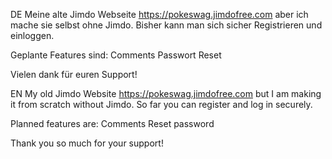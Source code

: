 DE
Meine alte Jimdo Webseite https://pokeswag.jimdofree.com aber ich mache sie selbst ohne Jimdo.
Bisher kann man sich sicher Registrieren und einloggen.

Geplante Features sind:
Comments
Passwort Reset

Vielen dank für euren Support!

EN
My old Jimdo Website https://pokeswag.jimdofree.com but I am making it from scratch without Jimdo.
So far you can register and log in securely.

Planned features are:
Comments
Reset password

Thank you so much for your support!